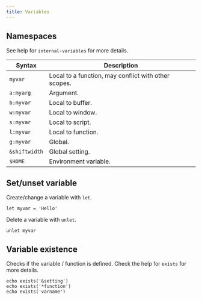 ```yaml
---
title: Variables
---
```


## Namespaces

See help for `internal-variables` for more details.

| Syntax | Description |
| --- | --- |
| `myvar` | Local to a function, may conflict with other scopes. |
| `a:myarg` | Argument. |
| `b:myvar` | Local to buffer. |
| `w:myvar` | Local to window. |
| `s:myvar` | Local to script. |
| `l:myvar` | Local to function. |
| `g:myvar` | Global. |
| `&shiftwidth` | Global setting. |
| `$HOME` | Environment variable. |

## Set/unset variable

Create/change a variable with `let`.

```vim
let myvar = 'Hello'
```

Delete a variable with `unlet`.

```vim
unlet myvar
```

## Variable existence

Checks if the variable / function is defined.
Check the help for `exists` for more details.

```vim
echo exists('&setting')
echo exists('*function')
echo exists('varname')
```

